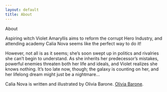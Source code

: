 ```yaml
---
layout: default
title: About
---
```


<div class="glitch" data-text="About">About</div>

Aspiring witch Violet Amaryllis aims to reform the corrupt Hero Industry, and attending academy Calia Nova seems like the perfect way to do it!

However, not all is as it seems; she’s soon swept up in politics and rivalries she can’t begin to understand. As she inherits her predecessor’s mistakes, powerful enemies threaten both her life and ideals, and Violet realizes she knows nothing. It’s too late now, though; the galaxy is counting on her, and her lifelong dream might just be a nightmare…

Calia Nova is written and illustrated by Olivia Barone. <a href="https://www.oliviabarone.com/about">Olivia Barone</a>.
